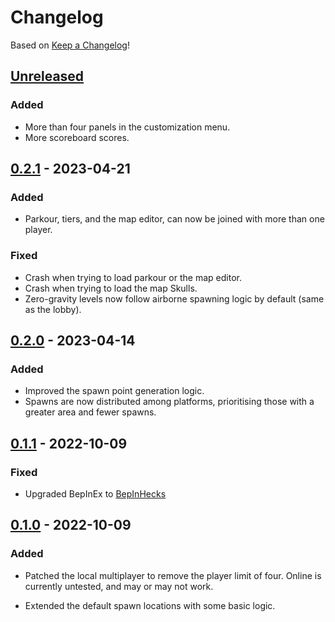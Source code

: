 # Changelog

Based on [Keep a Changelog](https://keepachangelog.com)!

## [Unreleased]
### Added
- More than four panels in the customization menu.
- More scoreboard scores.

## [0.2.1] - 2023-04-21

### Added

-   Parkour, tiers, and the map editor, can now be joined with more than one player.

### Fixed

-   Crash when trying to load parkour or the map editor.
-   Crash when trying to load the map Skulls.
-   Zero-gravity levels now follow airborne spawning logic by default (same as the lobby).

## [0.2.0] - 2023-04-14

### Added

-   Improved the spawn point generation logic.
-   Spawns are now distributed among platforms, prioritising those with a greater area and fewer spawns.

## [0.1.1] - 2022-10-09

### Fixed

-   Upgraded BepInEx to [BepInHecks](https://github.com/cobwebsh/BepInEx)

## [0.1.0] - 2022-10-09

### Added

-   Patched the local multiplayer to remove the player limit of four. Online is currently untested, and may or may not work.
-   Extended the default spawn locations with some basic logic.

    [Unreleased]: https://github.com/Senyksia/InfiniteFriends/compare/v0.1.0...HEAD

    [0.1.0]: https://github.com/Senyksia/InfiniteFriends/releases/tag/v0.1.0

[Unreleased]: https://github.com/Senyksia/InfiniteFriends/compare/0.2.1...HEAD

[0.2.1]: https://github.com/Senyksia/InfiniteFriends/compare/0.2.0...0.2.1

[0.2.0]: https://github.com/Senyksia/InfiniteFriends/compare/0.1.1...0.2.0

[0.1.1]: https://github.com/Senyksia/InfiniteFriends/compare/0.1.0...0.1.1
